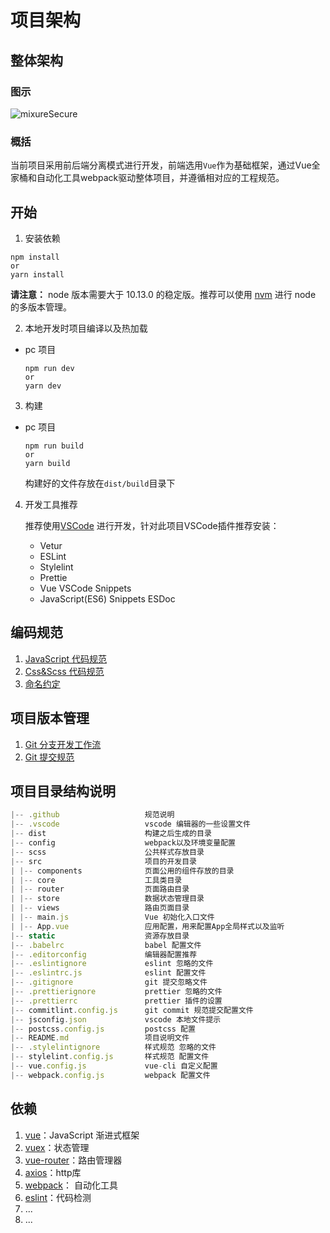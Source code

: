 # 项目架构


## 整体架构

### 图示

<img :src="$withBase('/images/architecture.png')"  alt="mixureSecure">


### 概括
当前项目采用前后端分离模式进行开发，前端选用`Vue`作为基础框架，通过Vue全家桶和自动化工具webpack驱动整体项目，并遵循相对应的工程规范。

## 开始

1. 安装依赖

  ```
  npm install 
  or
  yarn install
  ```

**请注意：** node 版本需要大于 10.13.0 的稳定版。推荐可以使用 [nvm](https://github.com/nvm-sh/nvm) 进行 node 的多版本管理。


2. 本地开发时项目编译以及热加载

- pc 项目
  ```
  npm run dev 
  or 
  yarn dev
  ```

3. 构建

- pc 项目
  ```
  npm run build
  or 
  yarn build
  ```
  构建好的文件存放在`dist/build`目录下

4. 开发工具推荐

   推荐使用[VSCode](https://code.visualstudio.com/) 进行开发，针对此项目VSCode插件推荐安装：
   - Vetur
   - ESLint
   - Stylelint
   - Prettie
   - Vue VSCode Snippets
   - JavaScript(ES6) Snippets ESDoc

## 编码规范

1. [JavaScript 代码规范](../specification/JAVASCRIPT_STYLE.md)
2. [Css&Scss 代码规范](../specification/CSS_STYLE.md)
3. [命名约定](../specification/NAMING.md)


## 项目版本管理

1. [Git 分支开发工作流](../specification/GIT_BRANCH_FLOW.md)
2. [Git 提交规范](../specification/COMMIT_STYLE.md)

## 项目目录结构说明

```javascript
|-- .github                   规范说明
|-- .vscode                   vscode 编辑器的一些设置文件
|-- dist                      构建之后生成的目录
|-- config                    webpack以及环境变量配置
|-- scss                      公共样式存放目录
|-- src                       项目的开发目录
| |-- components              页面公用的组件存放的目录
| |-- core                    工具类目录
| |-- router                  页面路由目录
| |-- store                   数据状态管理目录
| |-- views                   路由页面目录
| |-- main.js                 Vue 初始化入口文件
| |-- App.vue                 应用配置，用来配置App全局样式以及监听
|-- static                    资源存放目录
|-- .babelrc                  babel 配置文件
|-- .editorconfig             编辑器配置推荐
|-- .eslintignore             eslint 忽略的文件
|-- .eslintrc.js              eslint 配置文件
|-- .gitignore                git 提交忽略文件
|-- .prettierignore           prettier 忽略的文件
|-- .prettierrc               prettier 插件的设置
|-- commitlint.config.js      git commit 规范提交配置文件
|-- jsconfig.json             vscode 本地文件提示
|-- postcss.config.js         postcss 配置
|-- README.md                 项目说明文件
|-- .stylelintignore          样式规范 忽略的文件
|-- stylelint.config.js       样式规范 配置文件
|-- vue.config.js             vue-cli 自定义配置
|-- webpack.config.js         webpack 配置文件
```

## 依赖
1. [vue](https://cn.vuejs.org/index.html)：JavaScript 渐进式框架
2. [vuex](https://vuex.vuejs.org/zh/)：状态管理
3. [vue-router](https://cli.vuejs.org/zh/guide/cli-service.html)：路由管理器
4. [axios](http://www.axios-js.com/zh-cn/)：http库
5. [webpack](https://www.webpackjs.com/)： 自动化工具
6. [eslint](https://eslint.org/)：代码检测
7. ...
8. ...







